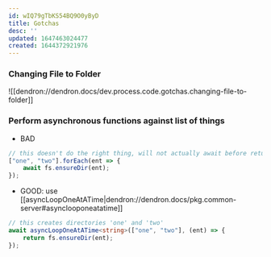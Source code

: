 ```yaml
---
id: wIQ79gTbKS54BQ9O0yByD
title: Gotchas
desc: ''
updated: 1647463024477
created: 1644372921976
---
```


### Changing File to Folder
![[dendron://dendron.docs/dev.process.code.gotchas.changing-file-to-folder]]

### Perform asynchronous functions against list of things

- BAD
```ts
// this doesn't do the right thing, will not actually await before returning
["one", "two"].forEach(ent => {
    await fs.ensureDir(ent);
});
```

- GOOD: use [[asyncLoopOneAtATime|dendron://dendron.docs/pkg.common-server#asynclooponeatatime]]
```ts
// this creates directories 'one' and 'two' 
await asyncLoopOneAtATime<string>(["one", "two"], (ent) => {
    return fs.ensureDir(ent);
});
```